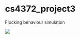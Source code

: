 # cs4372_project3

Flocking behaviour simulation

<img src="https://raw.githubusercontent.com/anhmiuhv/cs4372_project3/master/Resources/screen.png" /> 
